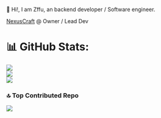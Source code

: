 👋 Hi!, I am Zffu, an backend developer / Software engineer.

[NexusCraft](https://github.com/NexusCraftDev) @ Owner / Lead Dev

# 📊 GitHub Stats:
![](https://github-readme-stats.vercel.app/api?username=Zffu&theme=dark&hide_border=true&include_all_commits=false&count_private=false)<br/>
![](https://github-readme-streak-stats.herokuapp.com/?user=Zffu&theme=dark&hide_border=true)<br/>
![](https://github-readme-stats.vercel.app/api/top-langs/?username=Zffu&theme=dark&hide_border=true&include_all_commits=false&count_private=false&layout=compact)

### 🔝 Top Contributed Repo
![](https://github-contributor-stats.vercel.app/api?username=Zffu&limit=5&theme=dark&combine_all_yearly_contributions=true)
